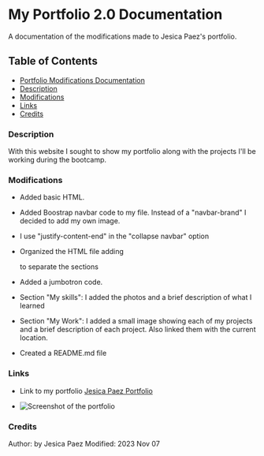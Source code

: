 # My Portfolio 2.0 Documentation

A documentation of the modifications made to Jesica Paez's portfolio.

## Table of Contents

- [Portfolio Modifications Documentation](#website-modifications-documentation)
- [Description](#description)
- [Modifications](#modifications)
- [Links](#link)
- [Credits](#credits)

### Description

With this website I sought to show my portfolio along with the projects I'll be working during the bootcamp.

### Modifications

* Added basic HTML.

* Added Boostrap navbar code to my file. Instead of a "navbar-brand" I decided to add my own image.

* I use "justify-content-end" in the "collapse navbar" option

* Organized the HTML file adding <div class> to separate the sections

* Added a jumbotron code.

* Section "My skills": I added the photos and a brief description of what I learned

* Section "My Work": I added a small image showing each of my projects and a brief description of each project. Also linked them with the current location.

* Created a README.md file

### Links

* Link to my portfolio [Jesica Paez Portfolio](XXX)

* ![Screenshot of the portfolio](XXX)

### Credits

Author: by Jesica Paez
Modified: 2023 Nov 07